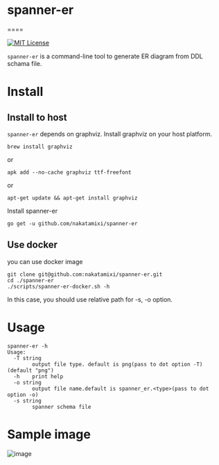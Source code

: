 # spanner-er
====

[![MIT License](http://img.shields.io/badge/license-MIT-blue.svg?style=flat-square)][license]

[license]: https://github.com/nakatamixi/spanner-er/blob/master/LICENSE

`spanner-er` is a command-line tool to generate ER diagram from DDL schama file.

# Install

## Install to host

`spanner-er` depends on graphviz.
Install graphviz on your host platform.
```
brew install graphviz

```
or
```
apk add --no-cache graphviz ttf-freefont
```
or
```
apt-get update && apt-get install graphviz
```
Install spanner-er
```
go get -u github.com/nakatamixi/spanner-er
```

## Use docker
you can use docker image
```
git clone git@github.com:nakatamixi/spanner-er.git
cd ./spanner-er
./scripts/spanner-er-docker.sh -h
```
In this case, you should use relative path for -s, -o option.

# Usage
```
spanner-er -h
Usage:
  -T string
    	output file type. default is png(pass to dot option -T) (default "png")
  -h	print help
  -o string
    	output file name.default is spanner_er.<type>(pass to dot option -o)
  -s string
    	spanner schema file
```

# Sample image
![image](https://user-images.githubusercontent.com/7553415/75993928-8f4c2f80-5f3d-11ea-975b-7144b6777684.png)

